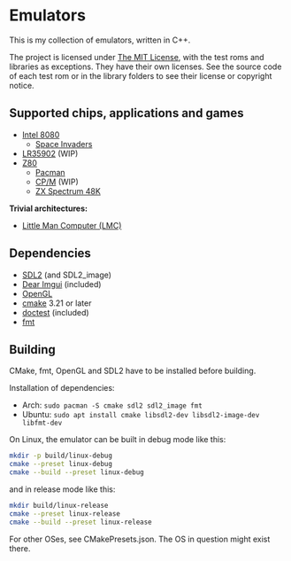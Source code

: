 # Emulators

This is my collection of emulators, written in C++.

The project is licensed under [The MIT License](LICENSE.md), with the test roms and libraries as exceptions. They have
their own licenses. See the source code of each test rom or in the library folders to see their license or copyright
notice.

## Supported chips, applications and games

- [Intel 8080](documentation/chips/8080.md)
    - [Space Invaders](documentation/applications/space_invaders.md)
- [LR35902](documentation/chips/lr35902.md) (WIP)
- [Z80](documentation/chips/z80.md)
    - [Pacman](documentation/applications/pacman.md)
    - [CP/M](documentation/applications/cpm.md) (WIP)
    - [ZX Spectrum 48K](documentation/applications/zx_spectrum.md)

**Trivial architectures:**

- [Little Man Computer (LMC)](documentation/chips/lmc.md)

## Dependencies

- [SDL2](https://www.libsdl.org/) (and SDL2_image)
- [Dear Imgui](https://github.com/ocornut/imgui) (included)
- [OpenGL](https://www.opengl.org/)
- [cmake](https://cmake.org/) 3.21 or later
- [doctest](https://github.com/doctest/doctest) (included)
- [fmt](https://fmt.dev/)

## Building

CMake, fmt, OpenGL and SDL2 have to be installed before building.

Installation of dependencies:

- Arch: `sudo pacman -S cmake sdl2 sdl2_image fmt`
- Ubuntu: `sudo apt install cmake libsdl2-dev libsdl2-image-dev libfmt-dev`

On Linux, the emulator can be built in debug mode like this:

```sh
mkdir -p build/linux-debug
cmake --preset linux-debug
cmake --build --preset linux-debug
```

and in release mode like this:

```sh
mkdir build/linux-release
cmake --preset linux-release
cmake --build --preset linux-release
```

For other OSes, see CMakePresets.json. The OS in question might exist there.
